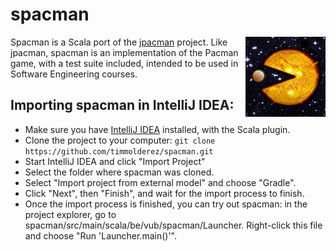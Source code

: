 # spacman
<img align=right src="https://raw.githubusercontent.com/timmolderez/spacman/9c4323766d5beb736cece8154ec666c1a905538b/src/main/resources/sprite/pacman_in_space.jpg"  ></img>
Spacman is a Scala port of the [jpacman](https://github.com/avandeursen/jpacman-framework-v5) project. 
Like jpacman, spacman is an implementation of the Pacman game, with a test suite included, intended to be used in Software Engineering courses.

## Importing spacman in IntelliJ IDEA:

- Make sure you have [IntelliJ IDEA](https://www.jetbrains.com/idea/) installed, with the Scala plugin.
- Clone the project to your computer: ```git clone https://github.com/timmolderez/spacman.git```
- Start IntelliJ IDEA and click "Import Project"
- Select the folder where spacman was cloned.
- Select "Import project from external model" and choose "Gradle".
- Click "Next", then "Finish", and wait for the import process to finish.
- Once the import process is finished, you can try out spacman: in the project explorer, go to spacman/src/main/scala/be/vub/spacman/Launcher. Right-click this file and choose "Run 'Launcher.main()'".

